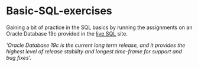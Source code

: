 # Basic-SQL-exercises

Gaining a bit of practice in the SQL basics by running the assignments on an Oracle Database 19c provided in the [live SQL](https://livesql.oracle.com/apex/f?p=590:1000) site. 

*'Oracle Database 19c is the current long term release, and it provides the highest level of release stability and longest time-frame for support and bug fixes'.* 
